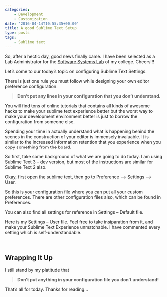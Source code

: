 ```yaml
---
categories:
    - Development
    - Customization
date: '2016-04-14T10:55:35+00:00'
title: A good Sublime Text Setup
type: posts
tags:
    - Sublime text
---
```

So, after a hectic day, good news finally came. I have been selected as a Lab Administrator for the <a href="https://www.facebook.com/sslnitc/" target="_blank">Software Systems Lab</a> of my college. Cheers!!!

Let&#8217;s come to our today&#8217;s topic on configuring Sublime Text Settings.

There is just one rule you must follow while designing your own editor preference configuration.

> **Don&#8217;t put any lines in your configuration that you don&#8217;t understand.**

You will find tons of online tutorials that contains all kinds of awesome hacks to make your sublime text experience better but the worst way to make your development environment better is just to borrow the configuration from someone else.

Spending your time in actually understand what is happening behind the scenes in the construction of your editor is immensely invaluable. It is similar to the increased information retention that you experience when you copy something from the board.

So first, take some background of what we are going to do today. I am using Sublime Text 3 &#8211; dev version, but most of the instructions are similar for Sublime Text 2 also.

Okay, first open the sublime text, then go to Preference &#8211;> Settings &#8211;> User.

So this is your configuration file where you can put all your custom preferences. There are other configuration files also, which can be found in Preferences.

You can also find all settings for reference in Settings &#8211; Default file.

Here is my Settings &#8211; User file. Feel free to take insiparation from it, and make your Sublime Text Experience unmatchable. I have commented every setting which is self-understandable.

<script src="https://gist.github.com/yashhere/dea6728f88865666c20ff1c35e90bd0e.js"></script>
<!--{{% gist dea6728f88865666c20ff1c35e90bd0e %}}-->

&nbsp;

## Wrapping It Up

I still stand by my platitude that

> **Don&#8217;t put anything in your configuration file you don&#8217;t understand!**

That&#8217;s all for today. Thanks for reading&#8230;
